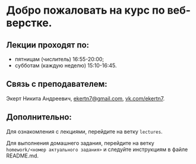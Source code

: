 # Добро пожаловать на курс по веб-верстке.

## Лекции проходят по:
- пятницам (числитель) 16:55-20:00;
- субботам (каждую неделю) 15:10-16:45.  

## Связь с преподавателем:
Экерт Никита Андреевич, [ekertn7@gmail.com](mailto:ekertn7@gmail.com), [vk.com/ekertn7](https://vk.com/ekertn7).

## Дополнительно:

Для ознакомления с лекциями, перейдите на ветку `lectures`.

Для выполнения домашнего задания, перейдите на ветку `homework/<номер актуального задания>` и следуйте инструкциям в файле README.md.
